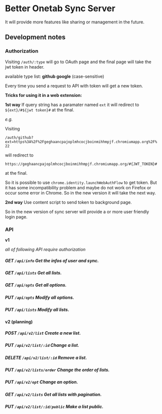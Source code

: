 Better Onetab Sync Server
======

It will provide more features like sharing or management in the future.

## Development notes

### Authorization

Visiting `/auth/:type` will go to OAuth page and the final page will take the jwt token in header.

available type list: **github google** (case-sensitive)

Every time you send a request to API with token will get a new token.

**Tricks for using it in a web extension:**

**1st way** If query string has a paramater named `ext` it will redirect to `${ext}/#${jwt token}#` at the final.

*e.g.*

Visiting

`/auth/github?ext=https%3A%2F%2Fgeghaancpajoplmhcocjboinmihhmpjf.chromiumapp.org%2F%22`

will redirect to

`https://geghaancpajoplmhcocjboinmihhmpjf.chromiumapp.org/#{JWT_TOKEN}#`

at the final.

So it is possible to use `chrome.identity.launchWebAuthFlow` to get token. But it has some incompatibility problem and maybe do not work on Firefox or occur some error in Chrome. So in the new version it will take the next way.

**2nd way** Use content script to send token to background page.

So in the new version of sync server will provide a or more user friendly login page.

### API

**v1**

*all of following API require authorization*

##### GET `/api/info` Get the infos of user and sync.

##### GET `/api/lists` Get all lists.

##### GET `/api/opts` Get all options.

##### PUT `/api/opts` Modify all options.

##### PUT `/api/lists` Modify all lists.

**v2 (planning)**

##### POST `/api/v2/list` Create a new list.

##### PUT `/api/v2/list/:id` Change a list.

##### DELETE `/api/v2/list/:id` Remove a list.

##### PUT `/api/v2/lists/order` Change the order of lists.

##### PUT `/api/v2/opt` Change an option.

##### GET `/api/v2/lists` Get all lists with pagination.

##### PUT `/api/v2/list/:id/public` Make a list public.

